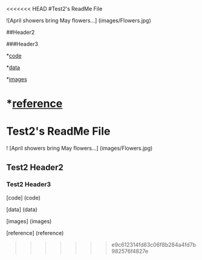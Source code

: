 <<<<<<< HEAD
#Test2's ReadMe File

![April showers bring May flowers...] (images/Flowers.jpg)

##Header2

###Header3

*[code](code)

*[data](data)

*[images](images)

*[reference](reference)
=======
# Test2's ReadMe File

! [April showers bring May flowers...] (images/Flowers.jpg)

## Test2 Header2

### Test2 Header3

[code] (code)

[data] (data)

[images] (images)

[reference] (reference)
>>>>>>> e9c612314fd83c06f8b284a4fd7b982576f4827e
